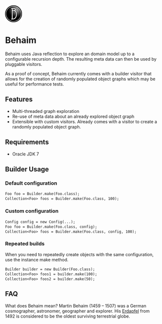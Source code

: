 ![behaim logo](logo.png)

# Behaim

Behaim uses Java reflection to explore an domain model up to a configurable recursion depth. The resulting meta data
can then be used by pluggable visitors. 

As a proof of concept, Behaim currently comes with a builder visitor that allows for the creation of randomly populated 
object graphs which may be useful for performance tests.

## Features
- Multi-threaded graph exploration
- Re-use of meta data about an already explored object graph
- Extensible with custom visitors. Already comes with a visitor to create a randomly populated object graph.

## Requirements
- Oracle JDK 7

## Builder Usage

### Default configuration
```
Foo foo = Builder.make(Foo.class);
Collection<Foo> foos = Builder.make(Foo.class, 100);
```

### Custom configuration
```
Config config = new Config(...);
Foo foo = Builder.make(Foo.class, config);
Collection<Foo> foos = Builder.make(Foo.class, config, 100);
```

### Repeated builds
When you need to repeatedly create objects with the same configuration, use the instance make method.
```
Builder builder = new Builder(Foo.class);
Collection<Foo> foos1 = builder.make(100);
Collection<Foo> foos2 = builder.make(50);
```

## FAQ

What does Behaim mean?
Martin Behaim (1459 – 1507) was a German cosmographer, astronomer, geographer and explorer. His [Erdapfel](https://en.wikipedia.org/wiki/Erdapfel) 
from 1492 is considered to be the oldest surviving terrestrial globe.
